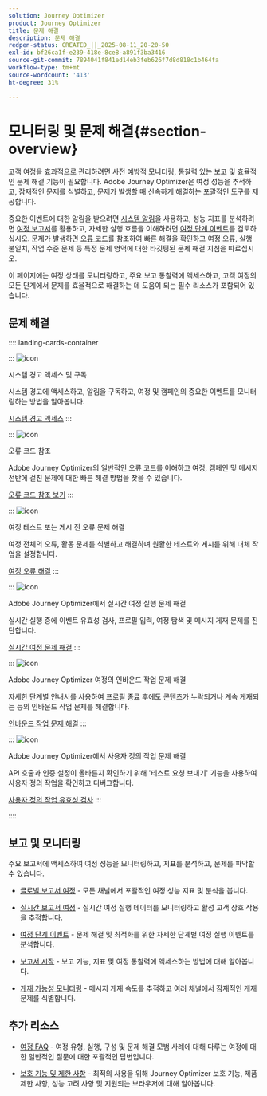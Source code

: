 ```yaml
---
solution: Journey Optimizer
product: Journey Optimizer
title: 문제 해결
description: 문제 해결
redpen-status: CREATED_||_2025-08-11_20-20-50
exl-id: bf26ca1f-e239-418e-8ce8-a891f3ba3416
source-git-commit: 7894041f841ed14eb3feb626f7d8d818c1b464fa
workflow-type: tm+mt
source-wordcount: '413'
ht-degree: 31%

---
```


# 모니터링 및 문제 해결{#section-overview}

고객 여정을 효과적으로 관리하려면 사전 예방적 모니터링, 통찰력 있는 보고 및 효율적인 문제 해결 기능이 필요합니다. Adobe Journey Optimizer은 여정 성능을 추적하고, 잠재적인 문제를 식별하고, 문제가 발생할 때 신속하게 해결하는 포괄적인 도구를 제공합니다.

중요한 이벤트에 대한 알림을 받으려면 [시스템 알림](../using/reports/alerts.md)을 사용하고, 성능 지표를 분석하려면 [여정 보고서](../using/reports/journey-global-report-cja.md)를 활용하고, 자세한 실행 흐름을 이해하려면 [여정 단계 이벤트](../using/reports/journey-step-events-overview.md)를 검토하십시오. 문제가 발생하면 [오류 코드](../using/building-journeys/error-codes-reference.md)를 참조하여 빠른 해결을 확인하고 여정 오류, 실행 불일치, 작업 수준 문제 등 특정 문제 영역에 대한 타깃팅된 문제 해결 지침을 따르십시오.

이 페이지에는 여정 상태를 모니터링하고, 주요 보고 통찰력에 액세스하고, 고객 여정의 모든 단계에서 문제를 효율적으로 해결하는 데 도움이 되는 필수 리소스가 포함되어 있습니다.

## 문제 해결

:::: landing-cards-container

:::
![icon](https://cdn.experienceleague.adobe.com/icons/bell.svg)

시스템 경고 액세스 및 구독

시스템 경고에 액세스하고, 알림을 구독하고, 여정 및 캠페인의 중요한 이벤트를 모니터링하는 방법을 알아봅니다.

[시스템 경고 액세스](../using/reports/alerts.md)
:::

:::
![icon](https://cdn.experienceleague.adobe.com/icons/book.svg)

오류 코드 참조

Adobe Journey Optimizer의 일반적인 오류 코드를 이해하고 여정, 캠페인 및 메시지 전반에 걸친 문제에 대한 빠른 해결 방법을 찾을 수 있습니다.

[오류 코드 참조 보기](../using/building-journeys/error-codes-reference.md)
:::

:::
![icon](https://cdn.experienceleague.adobe.com/icons/list-check.svg)

여정 테스트 또는 게시 전 오류 문제 해결

여정 전체의 오류, 활동 문제를 식별하고 해결하며 원활한 테스트와 게시를 위해 대체 작업을 설정합니다.

[여정 오류 해결](../using/building-journeys/troubleshooting.md)
:::

:::
![icon](https://cdn.experienceleague.adobe.com/icons/code-branch.svg)

Adobe Journey Optimizer에서 실시간 여정 실행 문제 해결

실시간 실행 중에 이벤트 유효성 검사, 프로필 입력, 여정 탐색 및 메시지 게재 문제를 진단합니다.

[실시간 여정 문제 해결](../using/building-journeys/troubleshooting-execution.md)
:::

:::
![icon](https://cdn.experienceleague.adobe.com/icons/puzzle-piece.svg)

Adobe Journey Optimizer 여정의 인바운드 작업 문제 해결

자세한 단계별 안내서를 사용하여 프로필 종료 후에도 콘텐츠가 누락되거나 계속 게재되는 등의 인바운드 작업 문제를 해결합니다.

[인바운드 작업 문제 해결](../using/building-journeys/troubleshooting-inbound.md)
:::

:::
![icon](https://cdn.experienceleague.adobe.com/icons/gear.svg)

Adobe Journey Optimizer에서 사용자 정의 작업 문제 해결

API 호출과 인증 설정이 올바른지 확인하기 위해 &#39;테스트 요청 보내기&#39; 기능을 사용하여 사용자 정의 작업을 확인하고 디버그합니다.

[사용자 정의 작업 유효성 검사](../using/action/troubleshoot-custom-action.md)
:::

::::

## 보고 및 모니터링

주요 보고서에 액세스하여 여정 성능을 모니터링하고, 지표를 분석하고, 문제를 파악할 수 있습니다.

* [글로벌 보고서 여정](../using/reports/journey-global-report-cja.md) - 모든 채널에서 포괄적인 여정 성능 지표 및 분석을 봅니다.

* [실시간 보고서 여정](../using/reports/journey-live-report.md) - 실시간 여정 실행 데이터를 모니터링하고 활성 고객 상호 작용을 추적합니다.

* [여정 단계 이벤트](../using/reports/journey-step-events-overview.md) - 문제 해결 및 최적화를 위한 자세한 단계별 여정 실행 이벤트를 분석합니다.

* [보고서 시작](../using/reports/report-gs-cja.md) - 보고 기능, 지표 및 여정 통찰력에 액세스하는 방법에 대해 알아봅니다.

* [게재 가능성 모니터링](../using/reports/deliverability.md) - 메시지 게재 속도를 추적하고 여러 채널에서 잠재적인 게재 문제를 식별합니다.

## 추가 리소스

* [여정 FAQ](../using/building-journeys/journey-faq.md) - 여정 유형, 실행, 구성 및 문제 해결 모범 사례에 대해 다루는 여정에 대한 일반적인 질문에 대한 포괄적인 답변입니다.

* [보호 기능 및 제한 사항](../using/start/guardrails.md) - 최적의 사용을 위해 Journey Optimizer 보호 기능, 제품 제한 사항, 성능 고려 사항 및 지원되는 브라우저에 대해 알아봅니다.
